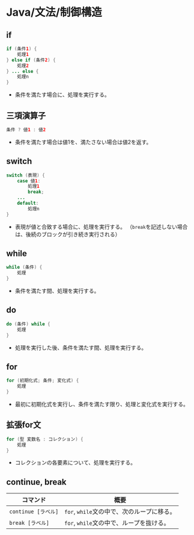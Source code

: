 # Java/文法/制御構造

## if

```java
if (条件1) {
    処理1
} else if (条件2) {
    処理2
} ... else {
    処理n
}
```

- 条件を満たす場合に、処理を実行する。

## 三項演算子

```java
条件 ? 値1 : 値2
```

- 条件を満たす場合は値1を、満たさない場合は値2を返す。

## switch

```java
switch (表現) {
    case 値1:
        処理1
        break;
    ...
    default:
        処理n
}
```

- 表現が値と合致する場合に、処理を実行する。
  （`break`を記述しない場合は、後続のブロックが引き続き実行される）

## while

```java
while (条件) {
    処理
}
```

- 条件を満たす間、処理を実行する。

## do

```java
do (条件) while {
    処理
}
```

- 処理を実行した後、条件を満たす間、処理を実行する。

## for

```java
for (初期化式; 条件; 変化式) {
    処理
}
```

- 最初に初期化式を実行し、条件を満たす限り、処理と変化式を実行する。

## 拡張for文

```java
for (型 変数名 : コレクション) {
    処理
}
```

- コレクションの各要素について、処理を実行する。

## continue, break

| コマンド            | 概要                                       |
| ------------------- | ------------------------------------------ |
| `continue [ラベル]` | `for`, `while`文の中で、次のループに移る。 |
| `break [ラベル]`    | `for`, `while`文の中で、ループを抜ける。   |
